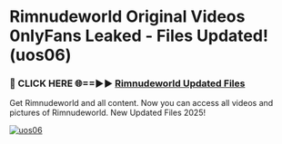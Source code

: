 # Rimnudeworld Original Videos 0nlyFans Leaked - Files Updated! (uos06)

<h3>🔴 CLICK HERE 🌐==►► <a href="https://tinyurl.com/y5r63du9" rel="nofollow">Rimnudeworld Updated Files</a></h3>

Get Rimnudeworld and all content. Now you can access all videos and pictures of Rimnudeworld. New Updated Files 2025!

[![uos06](https://i.imgur.com/UVo9nyh.gif)](https://tinyurl.com/y5r63du9)